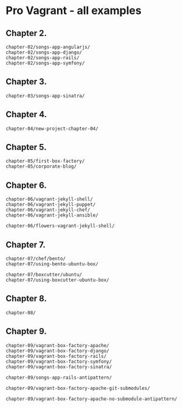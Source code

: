 Pro Vagrant - all examples
==========================

## Chapter 2.

    chapter-02/songs-app-angularjs/
    chapter-02/songs-app-django/
    chapter-02/songs-app-rails/
    chapter-02/songs-app-symfony/

## Chapter 3.

    chapter-03/songs-app-sinatra/

## Chapter 4.

    chapter-04/new-project-chapter-04/

## Chapter 5.

    chapter-05/first-box-factory/
    chapter-05/corporate-blog/

## Chapter 6.

    chapter-06/vagrant-jekyll-shell/
    chapter-06/vagrant-jekyll-puppet/
    chapter-06/vagrant-jekyll-chef/
    chapter-06/vagrant-jekyll-ansible/

    chapter-06/flowers-vagrant-jekyll-shell/

## Chapter 7.

    chapter-07/chef/bento/
    chapter-07/using-bento-ubuntu-box/

    chapter-07/boxcutter/ubuntu/
    chapter-07/using-boxcutter-ubuntu-box/

## Chapter 8.

    chapter-08/

## Chapter 9.

    chapter-09/vagrant-box-factory-apache/
    chapter-09/vagrant-box-factory-django/
    chapter-09/vagrant-box-factory-rails/
    chapter-09/vagrant-box-factory-symfony/
    chapter-09/vagrant-box-factory-sinatra/

    chapter-09/songs-app-rails-antipattern/

    chapter-09/vagrant-box-factory-apache-git-submodules/

    chapter-09/vagrant-box-factory-apache-no-submodule-antipattern/






